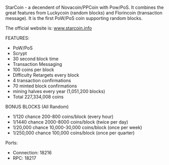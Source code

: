 
StarCoin - a decendent of Novacoin/PPCoin with Pow/PoS. It combines the great features from Luckycoin (random blocks) and Florincoin (transaction message). It is the first PoW/PoS coin supporting random blocks.

The official website is: www.starcoin.info

 
FEATURES:
- PoW/PoS
- Scrypt
- 30 second block time
- Transaction Messaging
- 100 coins per block
- Difficulty Retargets every block
- 4 transaction confirmations
- 70 minted block confirmations
- mining halves every year (1,051,200 blocks)
- Total 227,334,008 coins 


BONUS BLOCKS (All Random)
- 1/120 chance 200-800 coins/block (every hour)
- 1/1440 chance 2000-8000 coins/block (twice per day)
- 1/20,000 chance 10,000-30,000 coins/block (once per week)
- 1/250,000 chance 100,000 coins/block (once per quarter)


Ports:
- Connection: 18216
- RPC: 18217


